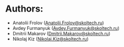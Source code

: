 # Authors:
* Anatolii Frolov (Anatolii.Frolov@skoltech.ru)
* Avdey Furmanyuk (Avdey.Furmanyuk@skoltech.ru)
* Dmitrii Makarov (Dmitrii.Makarov@skoltech.ru)
* Nikolaj Kiz (Nikolaj.Kiz@skoltech.ru)
